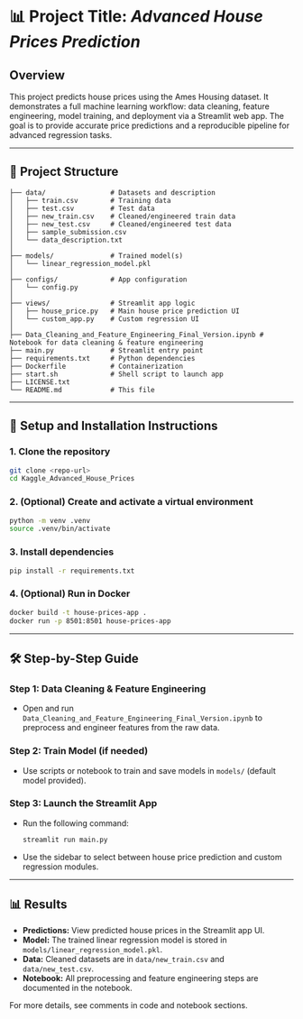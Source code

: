 # 📊 Project Title: *Advanced House Prices Prediction*

## Overview

This project predicts house prices using the Ames Housing dataset. It demonstrates a full machine learning workflow: data cleaning, feature engineering, model training, and deployment via a Streamlit web app. The goal is to provide accurate price predictions and a reproducible pipeline for advanced regression tasks.

---


## 📁 Project Structure

```
├── data/                # Datasets and description
│   ├── train.csv        # Training data
│   ├── test.csv         # Test data
│   ├── new_train.csv    # Cleaned/engineered train data
│   ├── new_test.csv     # Cleaned/engineered test data
│   ├── sample_submission.csv
│   └── data_description.txt
│
├── models/              # Trained model(s)
│   └── linear_regression_model.pkl
│
├── configs/             # App configuration
│   └── config.py
│
├── views/               # Streamlit app logic
│   ├── house_price.py   # Main house price prediction UI
│   └── custom_app.py    # Custom regression UI
│
├── Data_Cleaning_and_Feature_Engineering_Final_Version.ipynb # Notebook for data cleaning & feature engineering
├── main.py              # Streamlit entry point
├── requirements.txt     # Python dependencies
├── Dockerfile           # Containerization
├── start.sh             # Shell script to launch app
├── LICENSE.txt
└── README.md            # This file
```

---

## 🔧 Setup and Installation Instructions


### 1. Clone the repository

```bash
git clone <repo-url>
cd Kaggle_Advanced_House_Prices
```


### 2. (Optional) Create and activate a virtual environment

```bash
python -m venv .venv
source .venv/bin/activate
```


### 3. Install dependencies

```bash
pip install -r requirements.txt
```


### 4. (Optional) Run in Docker

```bash
docker build -t house-prices-app .
docker run -p 8501:8501 house-prices-app
```

---


## 🛠️ Step-by-Step Guide

### Step 1: Data Cleaning & Feature Engineering
- Open and run `Data_Cleaning_and_Feature_Engineering_Final_Version.ipynb` to preprocess and engineer features from the raw data.

### Step 2: Train Model (if needed)
- Use scripts or notebook to train and save models in `models/` (default model provided).

### Step 3: Launch the Streamlit App
- Run the following command:
	```bash
	streamlit run main.py
	```
- Use the sidebar to select between house price prediction and custom regression modules.


---


## 📊 Results

- **Predictions:** View predicted house prices in the Streamlit app UI.
- **Model:** The trained linear regression model is stored in `models/linear_regression_model.pkl`.
- **Data:** Cleaned datasets are in `data/new_train.csv` and `data/new_test.csv`.
- **Notebook:** All preprocessing and feature engineering steps are documented in the notebook.

For more details, see comments in code and notebook sections.



